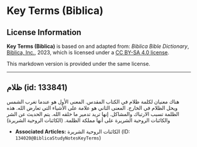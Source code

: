 # Key Terms (Biblica)

## License Information

**Key Terms (Biblica)** is based on and adapted from: _Biblica Bible Dictionary_, [Biblica, Inc.](https://www.biblica.com/), 2023, which is licensed under a [CC BY-SA 4.0 license](https://creativecommons.org/licenses/by-sa/4.0/legalcode.en).

This markdown version is provided under the same license.



--------------------------------

## ظلام (id: 133841)

هناك معنيان لكلمة ظلام في الكتاب المقدس. المعنى الأول هو عندما تغرب الشمس ويحل الظلام في الخارج. المعنى الثاني هو علامة على الأشياء التي تعارض الله. هذه الظلمة تسبب الارتباك والمشاكل. إنها تريد تدمير ما خلقه الله. يتم الحديث عن الشر والكائنات الروحية الشريرة على أنها مملكة الظلمة. (الكائنات الروحية الشريرة)

* **Associated Articles:** الكائنات الروحية الشريرة (ID: `134020@BiblicaStudyNotesKeyTerms`)


